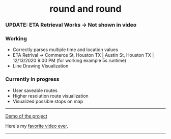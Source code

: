 <h1 align="center">round and round</h1>

### UPDATE: ETA Retrieval Works -> Not shown in video

### Working
- Correctly parses multiple time and location values
- ETA Retrival -> Commerce St, Houston TX | Austin St, Houston TX | 12/13/2020 9:00 PM (for working example 5s runtime)
- Line Drawing Visualization

### Currently in progress
- User saveable routes
- Higher resolution route visualization
- Visualized possible stops on map
  
___

[Demo of the project](https://youtu.be/zBADXWzj_do)

Here's my [favorite video ever](https://www.youtube.com/watch?v=dQw4w9WgXcQ).

---

